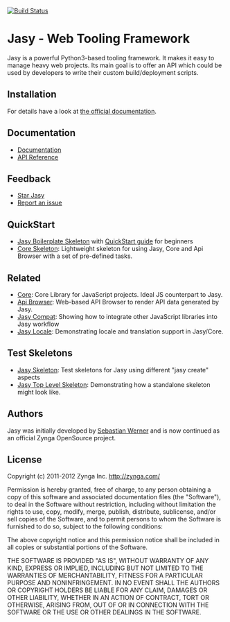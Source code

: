 [![Build Status](https://secure.travis-ci.org/zynga/jasy.png?branch=jasy08)](http://travis-ci.org/zynga/jasy)

Jasy - Web Tooling Framework
============================

Jasy is a powerful Python3-based tooling framework. It makes it 
easy to manage heavy web projects. Its main goal is to offer 
an API which could be used by developers to write their custom 
build/deployment scripts.


## Installation

For details have a look at [the official documentation](https://github.com/zynga/jasy/wiki).

## Documentation

* [Documentation](http://github.com/zynga/jasy/wiki)
* [API Reference](http://packages.python.org/jasy/)

## Feedback

* [Star Jasy](https://github.com/zynga/jasy/star)
* [Report an issue](https://github.com/zynga/jasy/issues/new)

## QuickStart

* [Jasy Boilerplate Skeleton](https://github.com/zynga/jasy-html5-boilerplate) with [QuickStart guide](https://github.com/zynga/jasy-html5-boilerplate/wiki/QuickStart) for beginners
* [Core Skeleton](https://github.com/zynga/core.git): Lightweight skeleton for using Jasy, Core and Api Browser with a set of pre-defined tasks.

## Related

* [Core](http://github.com/zynga/core): Core Library for JavaScript projects. Ideal JS counterpart to Jasy.
* [Api Browser](http://github.com/zynga/apibrowser): Web-based API Browser to render API data generated by Jasy.
* [Jasy Compat](http://github.com/zynga/jasy-compat): Showing how to integrate other JavaScript libraries into Jasy workflow
* [Jasy Locale](https://github.com/zynga/jasy-locale): Demonstrating locale and translation support in Jasy/Core.
 
## Test Skeletons

* [Jasy Skeleton](http://github.com/zynga/jasy-skeleton): Test skeletons for Jasy using different "jasy create" aspects
* [Jasy Top Level Skeleton](https://github.com/zynga/jasy-toplevelskeleton): Demonstrating how a standalone skeleton might look like.


## Authors

Jasy was initially developed by [Sebastian Werner](mailto:info@sebastian-werner.net)
and is now continued as an official Zynga OpenSource project.


## License

Copyright (c) 2011-2012 Zynga Inc. http://zynga.com/

Permission is hereby granted, free of charge, to any person obtaining
a copy of this software and associated documentation files (the
"Software"), to deal in the Software without restriction, including
without limitation the rights to use, copy, modify, merge, publish,
distribute, sublicense, and/or sell copies of the Software, and to
permit persons to whom the Software is furnished to do so, subject to
the following conditions:

The above copyright notice and this permission notice shall be
included in all copies or substantial portions of the Software.

THE SOFTWARE IS PROVIDED "AS IS", WITHOUT WARRANTY OF ANY KIND,
EXPRESS OR IMPLIED, INCLUDING BUT NOT LIMITED TO THE WARRANTIES OF
MERCHANTABILITY, FITNESS FOR A PARTICULAR PURPOSE AND
NONINFRINGEMENT. IN NO EVENT SHALL THE AUTHORS OR COPYRIGHT HOLDERS BE
LIABLE FOR ANY CLAIM, DAMAGES OR OTHER LIABILITY, WHETHER IN AN ACTION
OF CONTRACT, TORT OR OTHERWISE, ARISING FROM, OUT OF OR IN CONNECTION
WITH THE SOFTWARE OR THE USE OR OTHER DEALINGS IN THE SOFTWARE.
